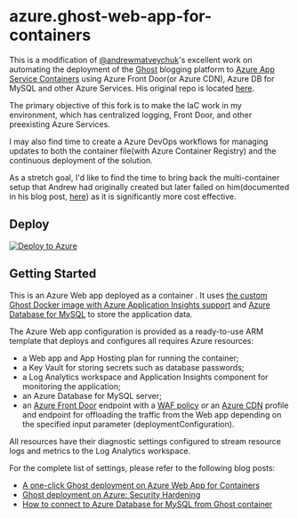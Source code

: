 # azure.ghost-web-app-for-containers

This is a modification of [@andrewmatveychuk](https://github.com/andrewmatveychuk)'s excellent work on automating the deployment of the [Ghost](https://ghost.org/) blogging platform to [Azure App Service Containers](https://azure.microsoft.com/en-us/services/app-service/containers/) using Azure Front Door(or Azure CDN), Azure DB for MySQL and other Azure Services. His original repo is located [here](https://github.com/andrewmatveychuk/azure.ghost-web-app-for-containers).

The primary objective of this fork is to make the IaC work in my environment, which has centralized logging, Front Door, and other preexisting Azure Services. 

I may also find time to create a Azure DevOps workflows for managing updates to both the container file(with Azure Container Registry) and the continuous deployment of the solution.

As a stretch goal, I'd like to find the time to bring back the multi-container setup that Andrew had originally created but later failed on him(documented in his blog post, [here](https://andrewmatveychuk.com/how-to-connect-to-azure-database-for-mysql-from-ghost-container/)) as it is significantly more cost effective.
## Deploy

[![Deploy to Azure](https://aka.ms/deploytoazurebutton)](https://portal.azure.com/#create/Microsoft.Template/uri/https%3A%2F%2Fraw.githubusercontent.com%2Fandrewmatveychuk%2Fazure.ghost-web-app-for-containers%2Fmaster%2Fghost.json)

## Getting Started

This is an Azure Web app deployed as a container . It uses [the custom Ghost Docker image with Azure Application Insights support](https://github.com/andrewmatveychuk/docker-ghost-ai) and [Azure Database for MySQL](https://azure.microsoft.com/en-us/services/mysql/) to store the application data.

The Azure Web app configuration is provided as a ready-to-use ARM template that deploys and configures all requires Azure resources:

* a Web app and App Hosting plan for running the container;
* a Key Vault for storing secrets such as database passwords;
* a Log Analytics workspace and Application Insights component for monitoring the application;
* an Azure Database for MySQL server;
* an [Azure Front Door](https://docs.microsoft.com/en-us/azure/frontdoor/) endpoint with a [WAF policy](https://docs.microsoft.com/en-us/azure/web-application-firewall/afds/afds-overview) _or_ an [Azure CDN](https://docs.microsoft.com/en-us/azure/cdn/) profile and endpoint for offloading the traffic from the Web app depending on the specified input parameter (deploymentConfiguration).

All resources have their diagnostic settings configured to stream resource logs and metrics to the Log Analytics workspace.

For the complete list of settings, please refer to the following blog posts:

* [A one-click Ghost deployment on Azure Web App for Containers](https://andrewmatveychuk.com/a-one-click-ghost-deployment-on-azure-web-app-for-containers/)
* [Ghost deployment on Azure: Security Hardening](https://andrewmatveychuk.com/ghost-deployment-on-azure-security-hardening/)
* [How to connect to Azure Database for MySQL from Ghost container](https://andrewmatveychuk.com/how-to-connect-to-azure-database-for-mysql-from-ghost-container/)
